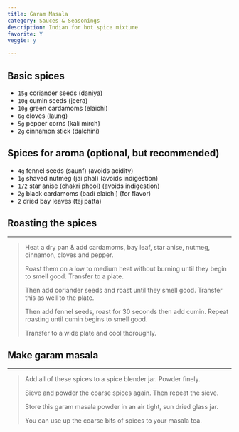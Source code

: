 ```yaml
---
title: Garam Masala 
category: Sauces & Seasonings
description: Indian for hot spice mixture
favorite: Y
veggie: y

--- 
```


## Basic spices 

* `15g` coriander seeds (daniya)
* `10g` cumin seeds (jeera)
* `10g` green cardamoms (elaichi)
* `6g` cloves (laung)
* `5g` pepper corns (kali mirch)
* `2g` cinnamon stick (dalchini)

## Spices for aroma (optional, but recommended) 

* `4g` fennel seeds (saunf) (avoids acidity)
* `1g` shaved nutmeg (jai phal) (avoids indigestion)
* `1/2` star anise (chakri phool) (avoids indigestion)
* `2g` black cardamoms (badi elaichi) (for flavor)
* `2` dried bay leaves (tej patta)
 
## Roasting the spices 

---

> Heat a dry pan & add cardamoms, bay leaf, star anise, nutmeg, cinnamon, cloves and pepper.
>
> Roast them on a low to medium heat without burning until they begin to smell good. Transfer to a plate.
>
> Then add coriander seeds and roast until they smell good. Transfer this as well to the plate. 
>
> Then add fennel seeds, roast for 30 seconds then add cumin. Repeat roasting until cumin begins to smell good.
>
> Transfer to a wide plate and cool thoroughly.

## Make garam masala 

---

> Add all of these spices to a spice blender jar. Powder finely.
>
> Sieve and powder the coarse spices again. Then repeat the sieve.
>
> Store this garam masala powder in an air tight, sun dried glass jar.
>
> You can use up the coarse bits of spices to your masala tea.